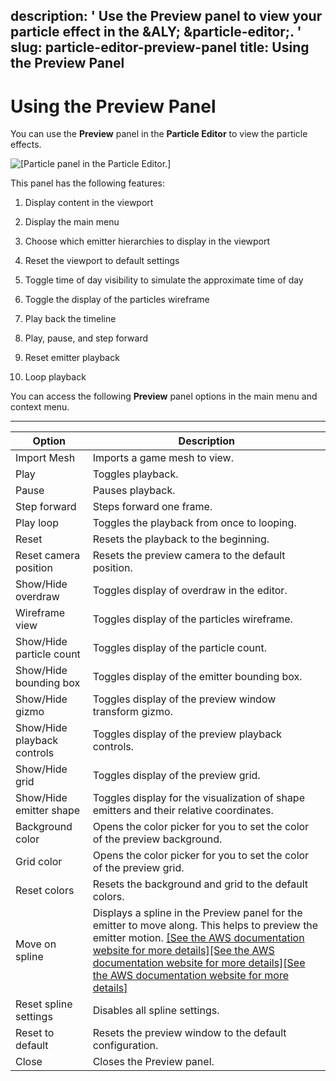 description: ' Use the Preview panel to view your particle effect in the &ALY; &particle-editor;. '
slug: particle-editor-preview-panel
title: Using the Preview Panel
---
# Using the Preview Panel<a name="particle-editor-preview-panel"></a>

You can use the **Preview** panel in the **Particle Editor** to view the particle effects\.

![\[Particle panel in the Particle Editor.\]](/images/particles/particle-preview-panel.png)

This panel has the following features:

1.  Display content in the viewport

1. Display the main menu

1. Choose which emitter hierarchies to display in the viewport

1. Reset the viewport to default settings

1. Toggle time of day visibility to simulate the approximate time of day

1. Toggle the display of the particles wireframe

1. Play back the timeline

1. Play, pause, and step forward

1. Reset emitter playback

1. Loop playback

You can access the following **Preview** panel options in the main menu and context menu\.


****  

| Option | Description | 
| --- | --- | 
| Import Mesh | Imports a game mesh to view\. | 
| Play | Toggles playback\. | 
| Pause | Pauses playback\. | 
| Step forward | Steps forward one frame\. | 
| Play loop | Toggles the playback from once to looping\. | 
| Reset | Resets the playback to the beginning\. | 
| Reset camera position | Resets the preview camera to the default position\. | 
| Show/Hide overdraw | Toggles display of overdraw in the editor\. | 
| Wireframe view | Toggles display of the particles wireframe\. | 
| Show/Hide particle count | Toggles display of the particle count\. | 
| Show/Hide bounding box | Toggles display of the emitter bounding box\. | 
| Show/Hide gizmo | Toggles display of the preview window transform gizmo\. | 
| Show/Hide playback controls | Toggles display of the preview playback controls\. | 
| Show/Hide grid | Toggles display of the preview grid\. | 
| Show/Hide emitter shape | Toggles display for the visualization of shape emitters and their relative coordinates\. | 
| Background color | Opens the color picker for you to set the color of the preview background\. | 
| Grid color | Opens the color picker for you to set the color of the preview grid\. | 
| Reset colors | Resets the background and grid to the default colors\. | 
| Move on spline | Displays a spline in the Preview panel for the emitter to move along\. This helps to preview the emitter motion\. [\[See the AWS documentation website for more details\]](http://docs.aws.amazon.com/lumberyard/latest/userguide/particle-editor-preview-panel.html)[\[See the AWS documentation website for more details\]](http://docs.aws.amazon.com/lumberyard/latest/userguide/particle-editor-preview-panel.html)[\[See the AWS documentation website for more details\]](http://docs.aws.amazon.com/lumberyard/latest/userguide/particle-editor-preview-panel.html) | 
| Reset spline settings | Disables all spline settings\. | 
| Reset to default | Resets the preview window to the default configuration\. | 
| Close | Closes the Preview panel\. | 